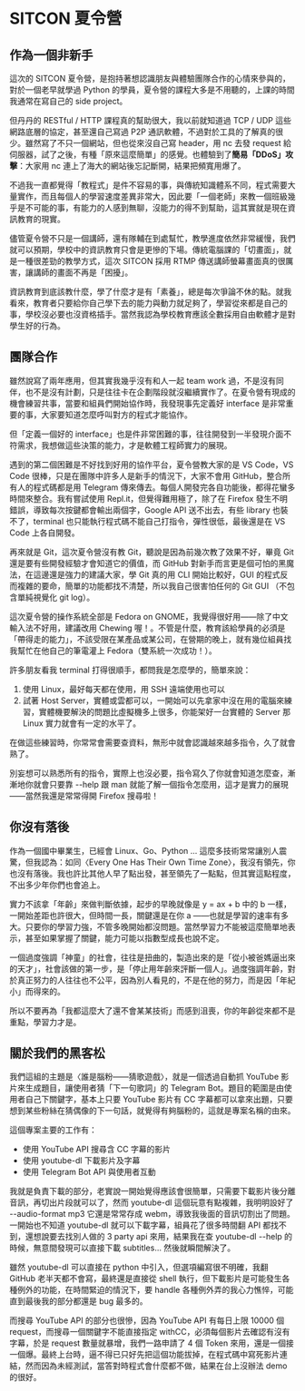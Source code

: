 # SITCON 夏令營

## 作為一個非新手

這次的 SITCON 夏令營，是抱持著想認識朋友與體驗團隊合作的心情來參與的，對於一個老早就學過 Python 的學員，夏令營的課程大多是不用聽的，上課的時間我通常在寫自己的 side project。

但丹丹的 RESTful / HTTP 課程真的幫助很大，我以前就知道過 TCP / UDP 這些網路底層的協定，甚至還自己寫過 P2P 通訊軟體，不過對於工具的了解真的很少。雖然寫了不只一個網站，但也從來沒自己寫 header，用 nc 去發 request 給伺服器，試了之後，有種「原來這麼簡單」的感覺。也體驗到了**簡易「DDoS」攻擊**：大家用 nc 連上了海大的網站後忘記斷開，結果把頻寬用爆了。

不過我一直都覺得「教程式」是件不容易的事，與傳統知識體系不同，程式需要大量實作，而且每個人的學習速度差異非常大，因此要「一個老師」來教一個班級幾乎是不可能的事，有能力的人感到無聊，沒能力的得不到幫助，這其實就是現在資訊教育的現實。

儘管夏令營不只是一個講師，還有隊輔在到處幫忙，教學進度依然非常緩慢，我們就可以預期，學校中的資訊教育只會是更慘的下場。傳統電腦課的「切畫面」，就是一種很差勁的教學方式，這次 SITCON 採用 RTMP 傳送講師螢幕畫面真的很厲害，讓講師的畫面不再是「困擾」。

資訊教育到底該教什麼，學了什麼才是有「素養」，總是每次爭論不休的點。就我看來，教育者只要給你自己學下去的能力與動力就足夠了，學習從來都是自己的事，學校沒必要也沒資格插手。當然我認為學校教育應該全數採用自由軟體才是對學生好的行為。

## 團隊合作

雖然說寫了兩年應用，但其實我幾乎沒有和人一起 team work 過，不是沒有同伴，也不是沒有計劃，只是往往卡在企劃階段就沒繼續實作了。在夏令營有現成的機會練習共事，當要和組員們開始協作時，我發現事先定義好 interface 是非常重要的事，大家要知道怎麼呼叫對方的程式才能協作。

但「定義一個好的 interface」也是件非常困難的事，往往開發到一半發現介面不符需求，我想做這些決策的能力，才是軟體工程師實力的展現。

遇到的第二個困難是不好找到好用的協作平台，夏令營教大家的是 VS Code，VS Code 很棒，只是在團隊中許多人是新手的情況下，大家不會用 GitHub，整合所有人的程式碼都是用 Telegram 傳來傳去。每個人開發完各自功能後，都得花蠻多時間來整合。我有嘗試使用 Repl.it，但覺得難用極了，除了在 Firefox 發生不明錯誤，導致每次按鍵都會輸出兩個字，Google API 送不出去，有些 library 也裝不了，terminal 也只能執行程式碼不能自己打指令，彈性很低，最後還是在 VS Code 上各自開發。

再來就是 Git，這次夏令營沒有教 Git，聽說是因為前幾次教了效果不好，畢竟 Git 還是要有些開發經驗才會知道它的價值，而 GitHub 對新手而言更是個可怕的黑魔法，在這邊還是強力的建議大家，學 Git 真的用 CLI 開始比較好，GUI 的程式反而複雜的要命，簡單的功能都找不清楚，所以我自己很害怕任何的 Git GUI （不包含單純視覺化 git log）。

這次夏令營的操作系統全部是 Fedora on GNOME，我覺得很好用——除了中文輸入法不好用，建議改用 Chewing 喔！。不管是什麼，教育該給學員的必須是「帶得走的能力」，不該受限在某產品或某公司，在營期的晚上，就有幾位組員找我幫忙在他自己的筆電灌上 Fedora（雙系統一次成功！）。

許多朋友看我 terminal 打得很順手，都問我是怎麼學的，簡單來說：

1. 使用 Linux，最好每天都在使用，用 SSH 遠端使用也可以
2. 試著 Host Server，實體或雲都可以，一開始可以先拿家中沒在用的電腦來練習，實體機要解決的問題比虛擬機多上很多，你能架好一台實體的 Server 那 Linux 實力就會有一定的水平了。

在做這些練習時，你常常會需要查資料，無形中就會認識越來越多指令，久了就會熟了。

別妄想可以熟悉所有的指令，實際上也沒必要，指令寫久了你就會知道怎麼查，漸漸地你就會只要靠 --help 跟 man 就能了解一個指令怎麼用，這才是實力的展現——當然我還是常常得開 Firefox 搜尋啦！

## 你沒有落後

作為一個國中畢業生，已經會 Linux、Go、Python ... 這麼多技術常常讓別人震驚，但我認為：如同〈Every One Has Their Own Time Zone〉，我沒有領先，你也沒有落後。我也許比其他人早了點出發，甚至領先了一點點，但其實這點程度，不出多少年你們也會追上。

實力不該拿「年齡」來做判斷依據，起步的早晚就像是 y = ax + b 中的 b 一樣，一開始差距也許很大，但時間一長，關鍵還是在你 a ——也就是學習的速率有多大。只要你的學習力強，不管多晚開始都沒問題。當然學習力不能被這麼簡單地表示，甚至如果掌握了關鍵，能力可能以指數型成長也說不定。

一個過度強調「神童」的社會，往往是扭曲的，製造出來的是「從小被爸媽逼出來的天才」，社會該做的第一步，是「停止用年齡來評斷一個人」。過度強調年齡，對於真正努力的人往往也不公平，因為別人看見的，不是在他的努力，而是因「年紀小」而得來的。

所以不要再為「我都這麼大了還不會某某技術」而感到沮喪，你的年齡從來都不是重點，學習力才是。

## 關於我們的黑客松

我們這組的主題是〈誰是腦粉——猜歌遊戲〉，就是一個透過自動抓 YouTube 影片來生成題目，讓使用者猜「下一句歌詞」的 Telegram Bot。題目的範圍是由使用者自己下關鍵字，基本上只要 YouTube 影片有 CC 字幕都可以拿來出題，只要想到某些粉絲在猜偶像的下一句話，就覺得有夠腦粉的，這就是專案名稱的由來。

這個專案主要的工作有：

- 使用 YouTube API 搜尋含 CC 字幕的影片
- 使用 youtube-dl 下載影片及字幕
- 使用 Telegram Bot API 與使用者互動

我就是負責下載的部分，老實說一開始覺得應該會很簡單，只需要下載影片後分離音訊，再切出片段就可以了，然而 youtube-dl 這個玩意有點複雜，我明明設好了 --audio-format mp3 它還是常常存成 webm，導致我後面的音訊切割出了問題。一開始也不知道 youtube-dl 就可以下載字幕，組員花了很多時間翻 API 都找不到，還想說要去找別人做的 3 party api 來用，結果我在查 youtube-dl --help 的時候，無意間發現可以直接下載 subtitles... 然後就瞬間解決了。

雖然 youtube-dl 可以直接在 python 中引入，但選項編寫很不明確，我翻 GitHub 老半天都不會寫，最終還是直接從 shell 執行，但下載影片是可能發生各種例外的功能，在時間緊迫的情況下，要 handle 各種例外弄的我心力憔悴，可能直到最後我的部分都還是 bug 最多的。

而搜尋 YouTube API 的部分也很慘，因為 YouTube API 有每日上限 10000 個 request，而搜尋一個關鍵字不能直接指定 withCC，必須每個影片去確認有沒有字幕，於是 request 數量就暴增，我們一路申請了 4 個 Token 來用，還是一個接一個爆。最終上台時，逼不得已只好先把這個功能拔掉，在程式碼中寫死影片連結，然而因為未經測試，當答對時程式會什麼都不做，結果在台上沒辦法 demo 的很好。